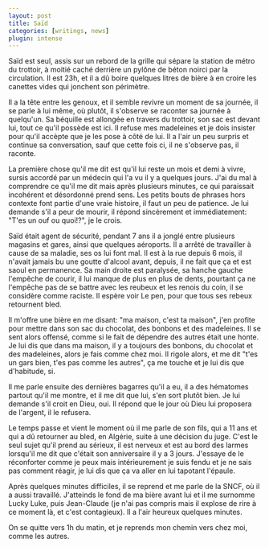 ```yaml
---
layout: post
title: Saïd
categories: [writings, news]
plugin: intense
---
```


Saïd est seul, assis sur un rebord de la grille qui sépare la station
de métro du trottoir, à moitié caché derrière un pylône de béton
noirci par la circulation.  Il est 23h, et il a dû boire quelques
litres de bière à en croire les canettes vides qui jonchent son
périmètre.

Il a la tête entre les genoux, et il semble revivre un moment de sa
journée, il se parle à lui même, où plutôt, il s'observe se raconter
sa journée à quelqu'un. Sa béquille est allongée en travers du
trottoir, son sac est devant lui, tout ce qu'il possède est ici. Il
refuse mes madeleines et je dois insister pour qu'il accèpte que je
les pose à côté de lui. Il a l'air un peu surpris et continue sa
conversation, sauf que cette fois ci, il ne s'observe pas, il raconte.

La première chose qu'il me dit est qu'il lui reste un mois et demi à
vivre, sursis accordé par un médecin qui l'a vu il y a quelques jours.
J'ai du mal à comprendre ce qu'il me dit mais après plusieurs minutes,
ce qui paraissait incohérent et désordonné prend sens. Les petits
bouts de phrases hors contexte font partie d'une vraie histoire, il
faut un peu de patience. Je lui demande s'il a peur de mourir, il
répond sincèrement et immédiatement: "T'es un ouf ou quoi!?", je le
crois.

Saïd était agent de sécurité, pendant 7 ans il a jonglé entre
plusieurs magasins et gares, ainsi que quelques aéroports. Il a arrêté
de travailler à cause de sa maladie, ses os lui font mal.  Il est à la
rue depuis 6 mois, il n'avait jamais bu une goutte d'alcool avant,
depuis, il ne fait que ça et est saoul en permanence.  Sa main droite
est paralysée, sa hanche gauche l'empêche de courir, il lui manque de
plus en plus de dents, pourtant ça ne l'empêche pas de se battre avec
les reubeux et les renois du coin, il se considère comme raciste. Il
espère voir Le pen, pour que tous ses rebeux retournent bled.

Il m'offre une bière en me disant: "ma maison, c'est ta maison", j'en
profite pour mettre dans son sac du chocolat, des bonbons et des
madeleines. Il se sent alors offensé, comme si le fait de dépendre des
autres était une honte. Je lui dis que dans ma maison, il y a toujours
des bonbons, du chocolat et des madeleines, alors je fais comme chez
moi. Il rigole alors, et me dit "t'es un gars bien, t'es pas comme les
autres", ça me touche et je lui dis que d'habitude, si.

Il me parle ensuite des dernières bagarres qu'il a eu, il a des
hématomes partout qu'il me montre, et il me dit que lui, s'en sort
plutôt bien. Je lui demande s'il croit en Dieu, oui. Il répond que le
jour où Dieu lui proposera de l'argent, il le refusera.

Le temps passe et vient le moment où il me parle de son fils, qui a 11
ans et qui a dû retourner au bled, en Algérie, suite à une décision du
juge. C'est le seul sujet qu'il prend au sérieux, il est nerveux et
est au bord des larmes lorsqu'il me dit que c'était son anniversaire
il y a 3 jours. J'essaye de le réconforter comme je peux mais
intérieurement je suis fendu et je ne sais pas comment réagir, je lui
dis que ça va aller en lui tapotant l'épaule.

Après quelques minutes difficiles, il se reprend et me parle de la
SNCF, où il a aussi travaillé. J'atteinds le fond de ma bière avant
lui et il me surnomme Lucky Luke, puis Jean-Claude (je n'ai pas
compris mais il explose de rire à ce moment là, et c'est
contagieux). Il a l'air heureux quelques minutes.

On se quitte vers 1h du matin, et je reprends mon chemin vers chez
moi, comme les autres.
